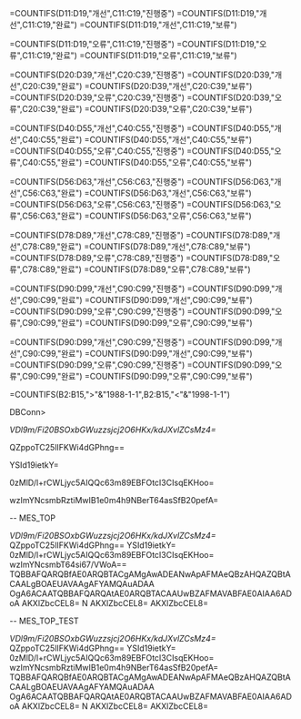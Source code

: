 =COUNTIFS(D11:D19,"개선",C11:C19,"진행중")
=COUNTIFS(D11:D19,"개선",C11:C19,"완료")
=COUNTIFS(D11:D19,"개선",C11:C19,"보류")


=COUNTIFS(D11:D19,"오류",C11:C19,"진행중")
=COUNTIFS(D11:D19,"오류",C11:C19,"완료")
=COUNTIFS(D11:D19,"오류",C11:C19,"보류")



=COUNTIFS(D20:D39,"개선",C20:C39,"진행중")
=COUNTIFS(D20:D39,"개선",C20:C39,"완료")
=COUNTIFS(D20:D39,"개선",C20:C39,"보류")
=COUNTIFS(D20:D39,"오류",C20:C39,"진행중")
=COUNTIFS(D20:D39,"오류",C20:C39,"완료")
=COUNTIFS(D20:D39,"오류",C20:C39,"보류")


=COUNTIFS(D40:D55,"개선",C40:C55,"진행중")
=COUNTIFS(D40:D55,"개선",C40:C55,"완료")
=COUNTIFS(D40:D55,"개선",C40:C55,"보류")
=COUNTIFS(D40:D55,"오류",C40:C55,"진행중")
=COUNTIFS(D40:D55,"오류",C40:C55,"완료")
=COUNTIFS(D40:D55,"오류",C40:C55,"보류")


=COUNTIFS(D56:D63,"개선",C56:C63,"진행중")
=COUNTIFS(D56:D63,"개선",C56:C63,"완료")
=COUNTIFS(D56:D63,"개선",C56:C63,"보류")
=COUNTIFS(D56:D63,"오류",C56:C63,"진행중")
=COUNTIFS(D56:D63,"오류",C56:C63,"완료")
=COUNTIFS(D56:D63,"오류",C56:C63,"보류")


=COUNTIFS(D78:D89,"개선",C78:C89,"진행중")
=COUNTIFS(D78:D89,"개선",C78:C89,"완료")
=COUNTIFS(D78:D89,"개선",C78:C89,"보류")
=COUNTIFS(D78:D89,"오류",C78:C89,"진행중")
=COUNTIFS(D78:D89,"오류",C78:C89,"완료")
=COUNTIFS(D78:D89,"오류",C78:C89,"보류")

=COUNTIFS(D90:D99,"개선",C90:C99,"진행중")
=COUNTIFS(D90:D99,"개선",C90:C99,"완료")
=COUNTIFS(D90:D99,"개선",C90:C99,"보류")
=COUNTIFS(D90:D99,"오류",C90:C99,"진행중")
=COUNTIFS(D90:D99,"오류",C90:C99,"완료")
=COUNTIFS(D90:D99,"오류",C90:C99,"보류")


=COUNTIFS(D90:D99,"개선",C90:C99,"진행중")
=COUNTIFS(D90:D99,"개선",C90:C99,"완료")
=COUNTIFS(D90:D99,"개선",C90:C99,"보류")
=COUNTIFS(D90:D99,"오류",C90:C99,"진행중")
=COUNTIFS(D90:D99,"오류",C90:C99,"완료")
=COUNTIFS(D90:D99,"오류",C90:C99,"보류")

=COUNTIFS(B2:B15,">"&"1988-1-1",B2:B15,"<"&"1998-1-1")




DBConn>

<Address>VDl9m/Fi20BSOxbGWuzzsjcj2O6HKx/kdJXvlZCsMz4=</Address>

<Port>QZppoTC25lIFKWi4dGPhng==</Port>

<LoginID>YSId19ietkY=</LoginID>

<Password>0zMlD/l+rCWLjyc5AIQQc63m89EBFOtcI3CIsqEKHoo=</Password>

<DBName>wzImYNcsmbRztiMwIB1e0m4h9NBerT64asSfB20pefA=</DBName>

</DBConn>




-- MES_TOP
<?xml version="1.0" encoding="utf-8"?>
<ComMateConfig>
  <DBConn>
    <Address>VDl9m/Fi20BSOxbGWuzzsjcj2O6HKx/kdJXvlZCsMz4=</Address>
    <Port>QZppoTC25lIFKWi4dGPhng==</Port>
    <LoginID>YSId19ietkY=</LoginID>
    <Password>0zMlD/l+rCWLjyc5AIQQc63m89EBFOtcI3CIsqEKHoo=</Password>
    <DBName>wzImYNcsmbT64si67/VWoA==</DBName>
  </DBConn>
  <GlobalValues>
    <ProgramTitle>TQBBAFQARQBfAE0ARQBTACgAMgAwADEANwApAFMAeQBzAHQAZQBtACAALgBOAEUAVAAgAFYAMQAuADAA</ProgramTitle>
    <MessageBoxCaption>OgA6ACAATQBBAFQARQAtAE0ARQBTACAAUwBZAFMAVABFAE0AIAA6ADoA</MessageBoxCaption>
  </GlobalValues>
  <Security>
    <CertifyCode>AKXlZbcCEL8=</CertifyCode>
  </Security>
  <WebService>
    <Use>N</Use>
    <Url>AKXlZbcCEL8=</Url>
    <Key>AKXlZbcCEL8=</Key>
  </WebService>
</ComMateConfig>


-- MES_TOP_TEST
<?xml version="1.0" encoding="utf-8"?>
<ComMateConfig>
  <DBConn>
    <Address>VDl9m/Fi20BSOxbGWuzzsjcj2O6HKx/kdJXvlZCsMz4=</Address>
    <Port>QZppoTC25lIFKWi4dGPhng==</Port>
    <LoginID>YSId19ietkY=</LoginID>
    <Password>0zMlD/l+rCWLjyc5AIQQc63m89EBFOtcI3CIsqEKHoo=</Password>
    <DBName>wzImYNcsmbRztiMwIB1e0m4h9NBerT64asSfB20pefA=</DBName>
  </DBConn>
  <GlobalValues>
    <ProgramTitle>TQBBAFQARQBfAE0ARQBTACgAMgAwADEANwApAFMAeQBzAHQAZQBtACAALgBOAEUAVAAgAFYAMQAuADAA</ProgramTitle>
    <MessageBoxCaption>OgA6ACAATQBBAFQARQAtAE0ARQBTACAAUwBZAFMAVABFAE0AIAA6ADoA</MessageBoxCaption>
  </GlobalValues>
  <Security>
    <CertifyCode>AKXlZbcCEL8=</CertifyCode>
  </Security>
  <WebService>
    <Use>N</Use>
    <Url>AKXlZbcCEL8=</Url>
    <Key>AKXlZbcCEL8=</Key>
  </WebService>
</ComMateConfig>